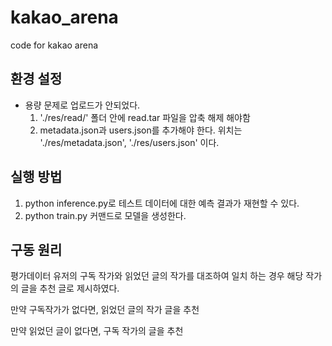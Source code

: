 # kakao_arena
code for kakao arena

## 환경 설정
- 용량 문제로 업로드가 안되었다.
  1) './res/read/' 폴더 안에 read.tar 파일을 압축 해제 해야함
  2) metadata.json과 users.json를 추가해야 한다. 위치는 './res/metadata.json', './res/users.json' 이다.
 
## 실행 방법

1) python inference.py로 테스트 데이터에 대한 예측 결과가 재현할 수 있다.
2) python train.py 커맨드로 모델을 생성한다.

## 구동 원리

 평가데이터 유저의 구독 작가와 읽었던 글의 작가를 대조하여 일치 하는 경우
 해당 작가의 글을 추천 글로 제시하였다.
 
 만약 구독작가가 없다면, 읽었던 글의 작가 글을 추천
 
 만약 읽었던 글이 없다면, 구독 작가의 글을 추천
 
 
